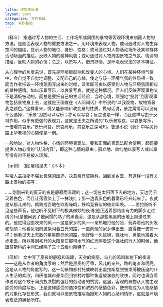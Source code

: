 ```yaml
---
title: 环境表现法
layout: post
categories: 写作基础
tags: 写作基础
---
```


〔释义〕 指通过写人物的生活、工作场所或周围的景物等客观环境来刻画人物的方法。是侧面表现人物的重要方法之一。用环境来表现人物，或可通过对人物生存空间的描绘，显示人物的地位、身份、性格；或可通过对人物活动场所及某种群体活动场面的描绘，反映人物的精神风貌；或可通过对人物周围景物之气氛、情调的描绘，反映人物的心情；总之，以景写人，借景抒情，是环境表现法的基本特征。

从心理学的角度来说，首先是环境能影响和改变人的心境。人们在某种环境气氛中，会自觉不自觉地调整、支配自己的心绪，使之与该一环境气氛的性质相一致。而当作者把该一环境氛围写出来的时候，读者即可由以感受到人物与环境氛围相应的某种感情。如以乐景写乐，以哀景写哀，就是这种情况。但人们反映客观事物又不是消极被动的，而总是要把自己的生活经验，当时心境，顽强地“投射”到客观事物包括景物身上去，这就是王国维在《人间词话》中所说的“以我观物，故物皆著我之颜色。”这样看来，情又能影响和改变景的性质，换句话说，景之寓情可以没有什么选择，“乐景”固然可以写乐；亦可以写哀；反之也是一样，而且这样写由于反衬作用，似乎有更强的表现力，这就是王夫之所说的“以乐景写哀，以哀景写乐，一倍增其哀乐。”景乐尚哀，景哀尚乐，其哀乐之深可知。鲁迅小说《药》中写买药路上华老栓的心情便是一例。

一般地说，对人物性格、心情的环境表现法，要和正面的表现法配合使用，起码要提供人物心情的“认识内容”，即这种心情的原由；孤立地、单纯地以景写人或以景写情有时不易被人理解。

〔示例〕 (俄)屠格涅夫：《木木》

写哑人盖拉斯不堪女贵族的压迫，决意离开莫斯科，回到家乡去，有这样一段有关路上景物的描写：

……刚刚来到的夏天的夜是静寂而温暖的；这一切在太阳落下去的地方，天边仍旧现着白色，而且让落霞染上了一抹浅红；那一边青灰色的暮霭已经升起来了。夜就是从那儿来的。鹤鹑成百地在四周噪鸣，秧鸡竞赛似的彼此叫唤。……盖拉斯听不见这些声音，他也听不见树下的极其微妙的夜语(他正迈着那结实有力的脚步走过树旁)可是他闻到了他闻惯的熟了的黑麦香，这是从那些黑黑的田地上飘送过来的。他觉得迎面吹来的风——这是家乡的风——亲热地打他的脸，玩弄着他的头发和胡须；他看见眼前这条闪着白光的路，一直向他的家乡伸出去，直得像一支箭一样；他看见天上无数的星星照亮他的路，他好像一头雄狮，强壮地、勇敢地踏着大步走去，所以等到初升的太阳拿它那带水气的红光照着这个强壮的行人的时候，他跟莫斯科的中间已经隔了三十五维尔斯特了。……

〔简析〕 文中写了夏夜的静寂和温暖，天空的绚丽，鸟儿的鸣叫和树下的夜语——这是从作者的角度写的；然后是黑麦的芳香，风儿的亲热，路的笔直和明亮。这是从人物的角度写的。这一切景物都衬托或映射出盖拉斯摆脱被束缚被压迫的仆人生活的欢欣，和厌倦城市豪华回归农村时那种鱼返故渊般的欣快，同时也满含着作者对这个敢于同贵族决裂的强壮的劳动者的赞赏。这里，客观的景物从人物主观感受的角度写出，正是这种感受的选择性和浓烈的感情色彩，使景物成为人物感情的对象化存在形式，我们就可以借景物描写而窥知人物的心绪和情怀，这就是环境表现法的奥秘所在。 